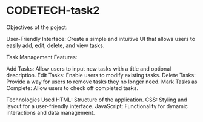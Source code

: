 # CODETECH-task2

Objectives of the poject:

User-Friendly Interface: Create a simple and intuitive UI that allows users to easily add, edit, delete, and view tasks.

Task Management Features:

Add Tasks: Allow users to input new tasks with a title and optional description.
Edit Tasks: Enable users to modify existing tasks.
Delete Tasks: Provide a way for users to remove tasks they no longer need.
Mark Tasks as Complete: Allow users to check off completed tasks.

Technologies Used
HTML: Structure of the application.
CSS: Styling and layout for a user-friendly interface.
JavaScript: Functionality for dynamic interactions and data management.

